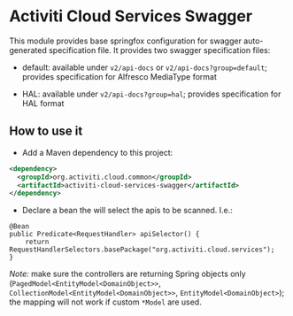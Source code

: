 # Activiti Cloud Services Swagger

This module provides base springfox configuration for swagger auto-generated specification file. It provides two
swagger specification files: 

- default: available under `v2/api-docs` or `v2/api-docs?group=default`;
 provides specification for Alfresco MediaType format

- HAL: available under `v2/api-docs?group=hal`; provides specification for HAL format

## How to use it
- Add a Maven dependency to this project:

```xml
<dependency>
  <groupId>org.activiti.cloud.common</groupId>
  <artifactId>activiti-cloud-services-swagger</artifactId>
</dependency>
```
- Declare a bean the will select the apis to be scanned. I.e.:
```
@Bean
public Predicate<RequestHandler> apiSelector() {
    return RequestHandlerSelectors.basePackage("org.activiti.cloud.services");
}
```

*Note:* make sure the controllers are returning Spring objects only (`PagedModel<EntityModel<DomainObject>>`, 
`CollectionModel<EntityModel<DomainObject>>`, `EntityModel<DomainObject>`); the mapping will not work if custom `*Model` 
are used.
